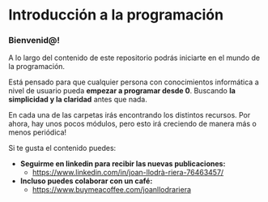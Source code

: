 # Introducción a la programación
### Bienvenid@!
A lo largo del contenido de este repositorio podrás iniciarte en el mundo de la programación.

Está pensado para que cualquier persona con conocimientos informática a nivel de usuario pueda **empezar a programar desde 0**. Buscando **la simplicidad y la claridad** antes que nada.

En cada una de las carpetas irás encontrando los distintos recursos. Por ahora, hay unos pocos módulos, pero esto irá creciendo de manera más o menos periódica!

Si te gusta el contenido puedes:
* **Seguirme en linkedin para recibir las nuevas publicaciones:**
  * https://www.linkedin.com/in/joan-llodrà-riera-76463457/
* **Incluso puedes colaborar con un café:**
  * https://www.buymeacoffee.com/joanllodrariera